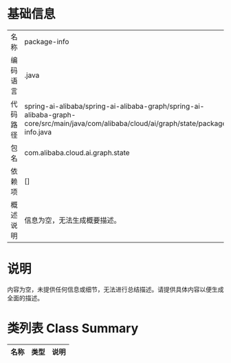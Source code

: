# 基础信息

|      |      |
|------|------|
| 名称 | package-info |
| 编码语言 | .java |
| 代码路径 | spring-ai-alibaba/spring-ai-alibaba-graph/spring-ai-alibaba-graph-core/src/main/java/com/alibaba/cloud/ai/graph/state/package-info.java |
| 包名 | com.alibaba.cloud.ai.graph.state |
| 依赖项 | [] |
| 概述说明 | 信息为空，无法生成概要描述。 |

# 说明

内容为空，未提供任何信息或细节，无法进行总结描述。请提供具体内容以便生成全面的描述。

# 类列表 Class Summary

| 名称   | 类型  | 说明 |
|-------|------|-------------|




